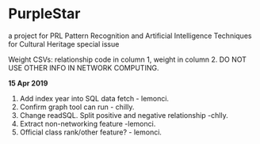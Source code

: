 # PurpleStar
a project for PRL Pattern Recognition and Artificial Intelligence Techniques for Cultural Heritage special issue

Weight CSVs: relationship code in column 1, weight in column 2. DO NOT USE OTHER INFO IN NETWORK COMPUTING.

______15 Apr 2019______
1. Add index year into SQL data fetch - lemonci.
2. Confirm graph tool can run - chilly.
3. Change readSQL. Split positive and negative relationship -chlly.
4. Extract non-networking feature -lemonci.
5. Official class rank/other feature? - lemonci.
